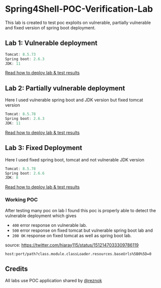 # Spring4Shell-POC-Verification-Lab

This lab is created to test poc exploits on vulnerable, partially vulnerable and fixed version of spring boot deployment.

## Lab 1: Vulnerable deployment

```js
Tomcat: 8.5.73
Spring boot: 2.6.3
JDK: 11
```
<a href="https://github.com/tauh33dkhan/Spring4Shell-POC-Verification-Lab/tree/main/tomcat_8.5.73-jdk11-spb.2.6.3">Read how to deploy lab & test results</a>

## Lab 2: Partially vulnerable deployment

Here I used vulnerable spring boot and JDK version but fixed tomcat version

```js
Tomcat: 8.5.78
Spring boot: 2.6.3
JDK: 11
```
<a href="https://github.com/tauh33dkhan/Spring4Shell-POC-Verification-Lab/blob/main/tomcat_8.5.78-jdk11-spb-2.6.3">Read how to deploy lab & test results</a>

## Lab 3: Fixed Deployment

Here I used fixed spring boot, tomcat and not vulnerable JDK version 

```js
Tomcat: 8.5.78
Spring boot: 2.6.6
JDK: 8
```
<a href="https://github.com/tauh33dkhan/Spring4Shell-POC-Verification-Lab/tree/main/tomcat_8.5.78-jdk8-spb-2.6.6">Read how to deploy lab & test results</a>

### Working POC

After testing many poc on lab I found this poc is properly able to detect the vulnerable deployment which gives 

- `400` error response on vulnerable lab.
- `500` error response on fixed tomcat but vulnerable spring boot lab and 
- `200 OK` response on fixed tomcat as well as spring boot lab.

source: https://twitter.com/hiaray115/status/1512147033309786119

```
host:port/path?class.module.classLoader.resources.baseUrls%5B0%5D=0
```



## Credits

All labs use POC application shared by <a href="https://github.com/reznok/Spring4Shell-POC">@reznok</a>
